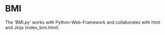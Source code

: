 # BMI


The 'BMI.py' works with Python-Web-Framework and collaborates with html and Jinja (index_bmi.html).
